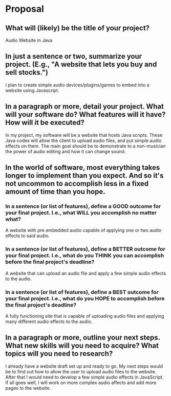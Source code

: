 # Proposal

## What will (likely) be the title of your project?

Audio Website in Java

## In just a sentence or two, summarize your project. (E.g., "A website that lets you buy and sell stocks.")

I plan to create simple audio devices/plugins/games to embed into a website using Javascript.

## In a paragraph or more, detail your project. What will your software do? What features will it have? How will it be executed?

In my project, my software will be a website that hosts Java scripts. These Java codes will allow the client to upload audio files, and put simple audio effects on them. The main goal should be to demonstrate to a non-musician the power of audio editing and how it can change sound.

## In the world of software, most everything takes longer to implement than you expect. And so it's not uncommon to accomplish less in a fixed amount of time than you hope.

### In a sentence (or list of features), define a GOOD outcome for your final project. I.e., what WILL you accomplish no matter what?

A website with pre embedded audio capable of applying one or two audio effects to said audio.

### In a sentence (or list of features), define a BETTER outcome for your final project. I.e., what do you THINK you can accomplish before the final project's deadline?

A website that can upload an audio file and apply a few simple audio effects to the audio.

### In a sentence (or list of features), define a BEST outcome for your final project. I.e., what do you HOPE to accomplish before the final project's deadline?

A fully functioning site that is capable of uploading audio files and applying many different audio effects to the audio.

## In a paragraph or more, outline your next steps. What new skills will you need to acquire? What topics will you need to research?

I already have a website draft set up and ready to go. My next steps would be to find out how to allow the user to upload audio files to the website. After that I would need to develop a few simple audio effects in JavaScript. If all goes well, I will work on more complex audio affects and add more pages to the website.
